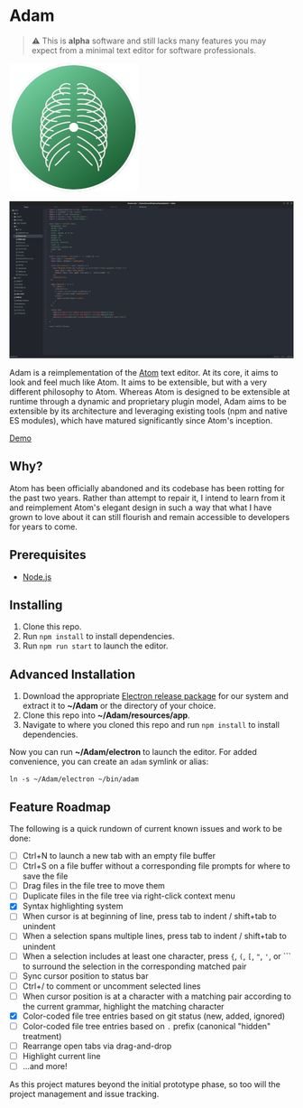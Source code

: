 # Adam

> ⚠️  This is **alpha** software and still lacks many features you may expect from a minimal text editor for software professionals.

![Adam Editor][5]

![Screenshot][6]

Adam is a reimplementation of the [Atom][1] text editor. At its core, it aims to look and feel much like Atom.
It aims to be extensible, but with a very different philosophy to Atom. Whereas Atom is designed to be extensible
at runtime through a dynamic and proprietary plugin model, Adam aims to be extensible by its architecture and leveraging
existing tools (npm and native ES modules), which have matured significantly since Atom's inception.

[Demo][3]

## Why?

Atom has been officially abandoned and its codebase has been rotting for the past two years.
Rather than attempt to repair it, I intend to learn from it and reimplement Atom's elegant
design in such a way that what I have grown to love about it can still flourish and remain
accessible to developers for years to come.

## Prerequisites

 * [Node.js][2]

## Installing

 1. Clone this repo.
 2. Run `npm install` to install dependencies.
 3. Run `npm run start` to launch the editor.

## Advanced Installation

 1. Download the appropriate [Electron release package][4] for our system and extract it to **~/Adam** or the directory of your choice.
 2. Clone this repo into **~/Adam/resources/app**.
 3. Navigate to where you cloned this repo and run `npm install` to install dependencies.

Now you can run **~/Adam/electron** to launch the editor. For added convenience, you can create an `adam` symlink or alias:

    ln -s ~/Adam/electron ~/bin/adam

## Feature Roadmap

The following is a quick rundown of current known issues and work to be done:

 * [ ] Ctrl+N to launch a new tab with an empty file buffer
 * [ ] Ctrl+S on a file buffer without a corresponding file prompts for where to save the file
 * [ ] Drag files in the file tree to move them
 * [ ] Duplicate files in the file tree via right-click context menu
 * [x] Syntax highlighting system
 * [ ] When cursor is at beginning of line, press tab to indent / shift+tab to unindent
 * [ ] When a selection spans multiple lines, press tab to indent / shift+tab to unindent
 * [ ] When a selection includes at least one character, press `{`, `(`, `[`, `"`, `'`, or `\`` to surround the selection in the corresponding matched pair
 * [ ] Sync cursor position to status bar
 * [ ] Ctrl+/ to comment or uncomment selected lines
 * [ ] When cursor position is at a character with a matching pair according to the current grammar, highlight the matching character
 * [x] Color-coded file tree entries based on git status (new, added, ignored)
 * [ ] Color-coded file tree entries based on `.` prefix (canonical "hidden" treatment)
 * [ ] Rearrange open tabs via drag-and-drop
 * [ ] Highlight current line
 * [ ] ...and more!

As this project matures beyond the initial prototype phase, so too will the project management and issue tracking.

[1]: https://atom.io/
[2]: https://nodejs.org/en/
[3]: https://adam.twun.io/
[4]: https://github.com/electron/electron/releases/tag/v19.0.8
[5]: https://raw.githubusercontent.com/twuni/adam/main/icon.png
[6]: https://raw.githubusercontent.com/twuni/adam/main/screenshot.png
